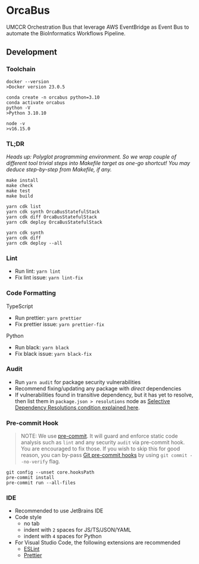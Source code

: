 # OrcaBus

UMCCR Orchestration Bus that leverage AWS EventBridge as Event Bus to automate the BioInformatics Workflows Pipeline.

## Development

### Toolchain

```
docker --version
>Docker version 23.0.5

conda create -n orcabus python=3.10
conda activate orcabus
python -V
>Python 3.10.10

node -v
>v16.15.0
```

### TL;DR

_Heads up: Polyglot programming environment. So we wrap couple of different tool trivial steps into Makefile target as one-go shortcut! You may deduce step-by-step from Makefile, if any._

```
make install
make check
make test
make build

yarn cdk list
yarn cdk synth OrcaBusStatefulStack
yarn cdk diff OrcaBusStatefulStack
yarn cdk deploy OrcaBusStatefulStack

yarn cdk synth
yarn cdk diff
yarn cdk deploy --all
```

### Lint

- Run lint: `yarn lint`
- Fix lint issue: `yarn lint-fix`

### Code Formatting

TypeScript
- Run prettier: `yarn prettier`
- Fix prettier issue: `yarn prettier-fix`

Python
- Run black: `yarn black`
- Fix black issue: `yarn black-fix`

### Audit

- Run `yarn audit` for package security vulnerabilities
- Recommend fixing/updating any package with _direct_ dependencies
- If vulnerabilities found in transitive dependency, but it has yet to resolve, then list them in `package.json > resolutions` node as [Selective Dependency Resolutions condition explained here](https://classic.yarnpkg.com/en/docs/selective-version-resolutions/).

### Pre-commit Hook

> NOTE: We use [pre-commit](https://github.com/umccr/wiki/blob/master/computing/dev-environment/git-hooks.md). It will guard and enforce static code analysis such as `lint` and any security `audit` via pre-commit hook. You are encouraged to fix those. If you wish to skip this for good reason, you can by-pass [Git pre-commit hooks](https://git-scm.com/book/en/v2/Customizing-Git-Git-Hooks) by using `git commit --no-verify` flag.

```commandline
git config --unset core.hooksPath
pre-commit install
pre-commit run --all-files
```

### IDE

- Recommended to use JetBrains IDE
- Code style
  - no tab
  - indent with `2` spaces for JS/TS/JSON/YAML
  - indent with `4` spaces for Python
- For Visual Studio Code, the following extensions are recommended
  - [ESLint](https://marketplace.visualstudio.com/items?itemName=dbaeumer.vscode-eslint)
  - [Prettier](https://marketplace.visualstudio.com/items?itemName=esbenp.prettier-vscode)

